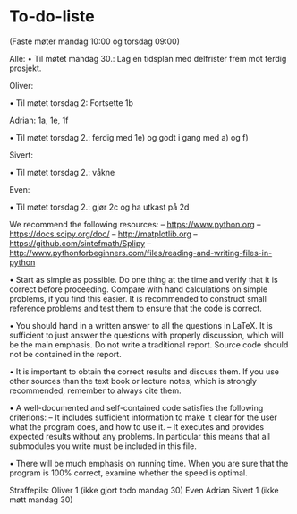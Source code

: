 # To-do-liste
(Faste møter mandag 10:00 og torsdag 09:00)

Alle: 
• Til møtet mandag 30.: Lag en tidsplan med delfrister frem mot ferdig prosjekt. 

Oliver: 

• Til møtet torsdag 2: Fortsette 1b

Adrian: 1a, 1e, 1f

• Til møtet torsdag 2.: ferdig med 1e) og godt i gang med a) og f)

Sivert:

• Til møtet torsdag 2.: våkne

Even: 

• Til møtet torsdag 2.: gjør 2c og ha utkast på 2d

 We recommend the following resources:
– https://www.python.org
– https://docs.scipy.org/doc/
– http://matplotlib.org
– https://github.com/sintefmath/Splipy
– http://www.pythonforbeginners.com/files/reading-and-writing-files-in-python

• Start as simple as possible. Do one thing at the time and verify that it is correct
before proceeding. Compare with hand calculations on simple problems, if you find
this easier. It is recommended to construct small reference problems and test them
to ensure that the code is correct.

• You should hand in a written answer to all the questions in LaTeX. It is sufficient to
just answer the questions with properly discussion, which will be the main emphasis.
Do not write a traditional report. Source code should not be contained in the report.

• It is important to obtain the correct results and discuss them. If you use other sources
than the text book or lecture notes, which is strongly recommended, remember to
always cite them.

• A well-documented and self-contained code satisfies the following criterions:
– It includes sufficient information to make it clear for the user what the program
does, and how to use it.
– It executes and provides expected results without any problems. In particular
this means that all submodules you write must be included in this file.

• There will be much emphasis on running time. When you are sure that the program
is 100% correct, examine whether the speed is optimal.

Straffepils: 
Oliver 1 (ikke gjort todo mandag 30)
Even 
Adrian 
Sivert 1 (ikke møtt mandag 30)
